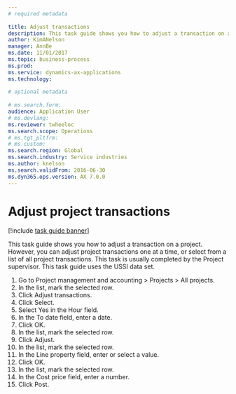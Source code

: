 ```yaml
--- 
# required metadata 
 
title: Adjust transactions
description: This task guide shows you how to adjust a transaction on a project.  
author: KimANelson
manager: AnnBe 
ms.date: 11/01/2017
ms.topic: business-process 
ms.prod:  
ms.service: dynamics-ax-applications 
ms.technology:  
 
# optional metadata 
 
# ms.search.form:   
audience: Application User 
# ms.devlang:  
ms.reviewer: twheeloc
ms.search.scope: Operations 
# ms.tgt_pltfrm:  
# ms.custom:  
ms.search.region: Global
ms.search.industry: Service industries
ms.author: knelson
ms.search.validFrom: 2016-06-30 
ms.dyn365.ops.version: AX 7.0.0 
---
```

# Adjust project transactions

[!include [task guide banner](../../includes/task-guide-banner.md)]

This task guide shows you how to adjust a transaction on a project. However, you can adjust project transactions one at a time, or select from a list of all project transactions. This task is usually completed by the Project supervisor. This task guide uses the USSI data set.

1. Go to Project management and accounting > Projects > All projects. 
2. In the list, mark the selected row. 
3. Click Adjust transactions. 
4. Click Select. 
5. Select Yes in the Hour field. 
6. In the To date field, enter a date. 
7. Click OK. 
8. In the list, mark the selected row. 
9. Click Adjust. 
10. In the list, mark the selected row. 
11. In the Line property field, enter or select a value. 
12. Click OK. 
13. In the list, mark the selected row. 
14. In the Cost price field, enter a number. 
15. Click Post. 
